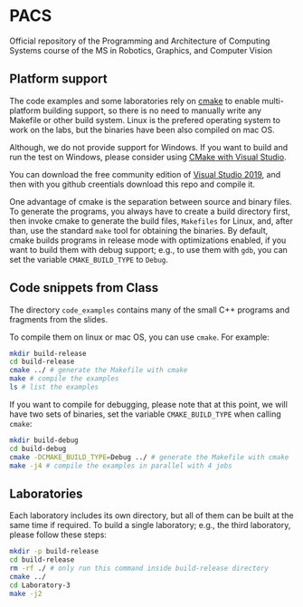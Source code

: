 # PACS

Official repository of the Programming and Architecture of Computing Systems
course of the MS in Robotics, Graphics, and Computer Vision

## Platform support

The code examples and some laboratories rely on
[cmake](https://cmake.org/overview/) to enable multi-platform building support,
so there is no need to manually write any Makefile or other build system. Linux
is the prefered operating system to work on the labs, but the binaries have
been also compiled on mac OS.

Although, we do not provide support for Windows. If you want to build and run
the test on Windows, please consider using [CMake with Visual
Studio](https://docs.microsoft.com/es-es/cpp/build/cmake-projects-in-visual-studio?view=vs-2019).

You can download the free community edition of [Visual Studio
2019](https://visualstudio.microsoft.com/downloads/), and then with you github
creentials download this repo and compile it.

One advantage of cmake is the separation between source and binary files. To
generate the programs, you always have to create a build directory first, then
invoke cmake to generate the build files, `Makefiles` for Linux, and, after
than, use the standard `make` tool for obtaining the binaries. By default, cmake builds programs in release mode with optimizations enabled, if you want to build them with debug support; e.g., to use them with `gdb`, you can set the variable `CMAKE_BUILD_TYPE` to `Debug`.

## Code snippets from Class

The directory `code_examples` contains many of the small C++ programs and
fragments from the slides.

To compile them on linux or mac OS, you can use `cmake`. For example:

```bash
mkdir build-release
cd build-release
cmake ../ # generate the Makefile with cmake
make # compile the examples
ls # list the examples
```

If you want to compile for debugging, please note that at this point, we will
have two sets of binaries, set the variable `CMAKE_BUILD_TYPE` when calling
`cmake`:

```bash
mkdir build-debug
cd build-debug
cmake -DCMAKE_BUILD_TYPE=Debug ../ # generate the Makefile with cmake
make -j4 # compile the examples in parallel with 4 jobs
```

## Laboratories

Each laboratory includes its own directory, but all of them can be built at the
same time if required. To build a single laboratory; e.g., the third laboratory,
please follow these steps:

```bash
mkdir -p build-release
cd build-release
rm -rf ./ # only run this command inside build-release directory
cmake ../
cd Laboratory-3
make -j2
```
